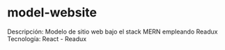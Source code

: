 # model-website

Descripción: Modelo de sitio web bajo el stack MERN empleando Readux
Tecnología: React - Readux

